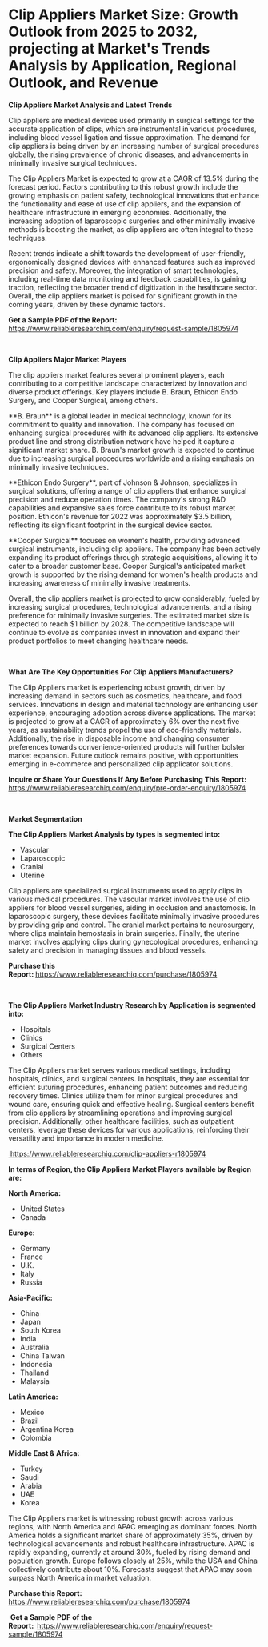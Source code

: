 <p><h1>Clip Appliers Market Size: Growth Outlook from 2025 to 2032, projecting at Market's Trends Analysis by Application, Regional Outlook, and Revenue</h1></p><p><strong>Clip Appliers Market Analysis and Latest Trends</strong></p>
<p><p>Clip appliers are medical devices used primarily in surgical settings for the accurate application of clips, which are instrumental in various procedures, including blood vessel ligation and tissue approximation. The demand for clip appliers is being driven by an increasing number of surgical procedures globally, the rising prevalence of chronic diseases, and advancements in minimally invasive surgical techniques.</p><p>The Clip Appliers Market is expected to grow at a CAGR of 13.5% during the forecast period. Factors contributing to this robust growth include the growing emphasis on patient safety, technological innovations that enhance the functionality and ease of use of clip appliers, and the expansion of healthcare infrastructure in emerging economies. Additionally, the increasing adoption of laparoscopic surgeries and other minimally invasive methods is boosting the market, as clip appliers are often integral to these techniques.</p><p>Recent trends indicate a shift towards the development of user-friendly, ergonomically designed devices with enhanced features such as improved precision and safety. Moreover, the integration of smart technologies, including real-time data monitoring and feedback capabilities, is gaining traction, reflecting the broader trend of digitization in the healthcare sector. Overall, the clip appliers market is poised for significant growth in the coming years, driven by these dynamic factors.</p></p>
<p><strong>Get a Sample PDF of the Report:&nbsp;</strong> <a href="https://www.reliableresearchiq.com/enquiry/request-sample/1805974?utm_campaign=2443&utm_medium=2&utm_source=Github&utm_content=ia&utm_term=13042025&utm_id=clip-appliers">https://www.reliableresearchiq.com/enquiry/request-sample/1805974</a></p>
<p>&nbsp;</p>
<p><strong>Clip Appliers Major Market Players</strong></p>
<p><p>The clip appliers market features several prominent players, each contributing to a competitive landscape characterized by innovation and diverse product offerings. Key players include B. Braun, Ethicon Endo Surgery, and Cooper Surgical, among others.</p><p>**B. Braun** is a global leader in medical technology, known for its commitment to quality and innovation. The company has focused on enhancing surgical procedures with its advanced clip appliers. Its extensive product line and strong distribution network have helped it capture a significant market share. B. Braun's market growth is expected to continue due to increasing surgical procedures worldwide and a rising emphasis on minimally invasive techniques.</p><p>**Ethicon Endo Surgery**, part of Johnson & Johnson, specializes in surgical solutions, offering a range of clip appliers that enhance surgical precision and reduce operation times. The company's strong R&D capabilities and expansive sales force contribute to its robust market position. Ethicon's revenue for 2022 was approximately $3.5 billion, reflecting its significant footprint in the surgical device sector.</p><p>**Cooper Surgical** focuses on women's health, providing advanced surgical instruments, including clip appliers. The company has been actively expanding its product offerings through strategic acquisitions, allowing it to cater to a broader customer base. Cooper Surgical's anticipated market growth is supported by the rising demand for women's health products and increasing awareness of minimally invasive treatments.</p><p>Overall, the clip appliers market is projected to grow considerably, fueled by increasing surgical procedures, technological advancements, and a rising preference for minimally invasive surgeries. The estimated market size is expected to reach $1 billion by 2028. The competitive landscape will continue to evolve as companies invest in innovation and expand their product portfolios to meet changing healthcare needs.</p></p>
<p>&nbsp;</p>
<p><strong>What Are The Key Opportunities For Clip Appliers Manufacturers?</strong></p>
<p><p>The Clip Appliers market is experiencing robust growth, driven by increasing demand in sectors such as cosmetics, healthcare, and food services. Innovations in design and material technology are enhancing user experience, encouraging adoption across diverse applications. The market is projected to grow at a CAGR of approximately 6% over the next five years, as sustainability trends propel the use of eco-friendly materials. Additionally, the rise in disposable income and changing consumer preferences towards convenience-oriented products will further bolster market expansion. Future outlook remains positive, with opportunities emerging in e-commerce and personalized clip applicator solutions.</p></p>
<p><strong>Inquire or Share Your Questions If Any Before Purchasing This Report:</strong> <a href="https://www.reliableresearchiq.com/enquiry/pre-order-enquiry/1805974?utm_campaign=2443&utm_medium=2&utm_source=Github&utm_content=ia&utm_term=13042025&utm_id=clip-appliers">https://www.reliableresearchiq.com/enquiry/pre-order-enquiry/1805974</a></p>
<p>&nbsp;</p>
<p><strong>Market Segmentation</strong></p>
<p><strong>The Clip Appliers Market Analysis by types is segmented into:</strong></p>
<p><ul><li>Vascular</li><li>Laparoscopic</li><li>Cranial</li><li>Uterine</li></ul></p>
<p><p>Clip appliers are specialized surgical instruments used to apply clips in various medical procedures. The vascular market involves the use of clip appliers for blood vessel surgeries, aiding in occlusion and anastomosis. In laparoscopic surgery, these devices facilitate minimally invasive procedures by providing grip and control. The cranial market pertains to neurosurgery, where clips maintain hemostasis in brain surgeries. Finally, the uterine market involves applying clips during gynecological procedures, enhancing safety and precision in managing tissues and blood vessels.</p></p>
<p><strong>Purchase this Report:&nbsp;</strong><a href="https://www.reliableresearchiq.com/purchase/1805974?utm_campaign=2443&utm_medium=2&utm_source=Github&utm_content=ia&utm_term=13042025&utm_id=clip-appliers">https://www.reliableresearchiq.com/purchase/1805974</a></p>
<p>&nbsp;</p>
<p><strong>The Clip Appliers Market Industry Research by Application is segmented into:</strong></p>
<p><ul><li>Hospitals</li><li>Clinics</li><li>Surgical Centers</li><li>Others</li></ul></p>
<p><p>The Clip Appliers market serves various medical settings, including hospitals, clinics, and surgical centers. In hospitals, they are essential for efficient suturing procedures, enhancing patient outcomes and reducing recovery times. Clinics utilize them for minor surgical procedures and wound care, ensuring quick and effective healing. Surgical centers benefit from clip appliers by streamlining operations and improving surgical precision. Additionally, other healthcare facilities, such as outpatient centers, leverage these devices for various applications, reinforcing their versatility and importance in modern medicine.</p></p>
<p><a href="https://www.reliableresearchiq.com/clip-appliers-r1805974?utm_campaign=2443&utm_medium=2&utm_source=Github&utm_content=ia&utm_term=13042025&utm_id=clip-appliers">&nbsp;https://www.reliableresearchiq.com/clip-appliers-r1805974</a></p>
<p><strong>In terms of Region, the Clip Appliers Market Players available by Region are:</strong></p>
<p>
    <p> <strong> North America: </strong>
        <ul>
            <li>United States</li>
            <li>Canada</li>
        </ul>
        </p> 
    <p> <strong> Europe: </strong>
        <ul>
            <li>Germany</li>
            <li>France</li>
            <li>U.K.</li>
            <li>Italy</li>
            <li>Russia</li>
        </ul>
        </p> 
    <p> <strong> Asia-Pacific: </strong>
        <ul>
            <li>China</li>
            <li>Japan</li>
            <li>South Korea</li>
            <li>India</li>
            <li>Australia</li>
            <li>China Taiwan</li>
            <li>Indonesia</li>
            <li>Thailand</li>
            <li>Malaysia</li>
        </ul>
        </p> 
    <p> <strong> Latin America: </strong>
        <ul>
            <li>Mexico</li>
            <li>Brazil</li>
            <li>Argentina Korea</li>
            <li>Colombia</li>
        </ul>
        </p> 
    <p> <strong> Middle East & Africa: </strong>
        <ul>
            <li>Turkey</li>
            <li>Saudi</li>
            <li>Arabia</li>
            <li>UAE</li>
            <li>Korea</li>
        </ul>
    </p>
    </p>
<p><p>The Clip Appliers market is witnessing robust growth across various regions, with North America and APAC emerging as dominant forces. North America holds a significant market share of approximately 35%, driven by technological advancements and robust healthcare infrastructure. APAC is rapidly expanding, currently at around 30%, fueled by rising demand and population growth. Europe follows closely at 25%, while the USA and China collectively contribute about 10%. Forecasts suggest that APAC may soon surpass North America in market valuation.</p></p>
<p><strong>Purchase this Report: </strong><a href="https://www.reliableresearchiq.com/purchase/1805974?utm_campaign=2443&utm_medium=2&utm_source=Github&utm_content=ia&utm_term=13042025&utm_id=clip-appliers">https://www.reliableresearchiq.com/purchase/1805974</a></p>
<p>&nbsp;<strong>Get a Sample PDF of the Report:&nbsp;&nbsp;</strong><a href="https://www.reliableresearchiq.com/enquiry/request-sample/1805974?utm_campaign=2443&utm_medium=2&utm_source=Github&utm_content=ia&utm_term=13042025&utm_id=clip-appliers">https://www.reliableresearchiq.com/enquiry/request-sample/1805974</a></p>
<p><strong></strong></p>
<p><p></p><p></p><p></p></p>